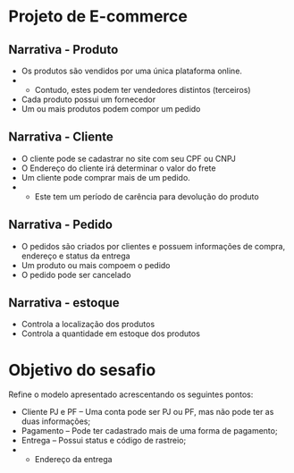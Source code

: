 # Projeto de E-commerce

## Narrativa - Produto
- Os produtos são vendidos por uma única plataforma online.
- - Contudo, estes podem ter vendedores distintos (terceiros)
- Cada produto possui um fornecedor
- Um ou mais produtos podem compor um pedido

## Narrativa - Cliente
- O cliente pode se cadastrar no site com seu CPF ou CNPJ
- O Endereço do cliente irá determinar o valor do frete
- Um cliente pode comprar mais de um pedido.
- - Este tem um período de carência para devolução do produto

## Narrativa - Pedido
- O pedidos são criados por clientes e possuem informações de compra, endereço e status da entrega
- Um produto ou mais compoem o pedido
- O pedido pode ser cancelado

## Narrativa - estoque
- Controla a localização dos produtos
- Controla a quantidade em estoque dos produtos


#
# Objetivo do sesafio
Refine o modelo apresentado acrescentando os seguintes pontos:
- Cliente PJ e PF – Uma conta pode ser PJ ou PF, mas não pode ter as duas informações;
- Pagamento – Pode ter cadastrado mais de uma forma de pagamento;
- Entrega – Possui status e código de rastreio;
- - Endereço da entrega
